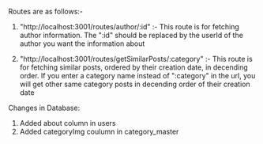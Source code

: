 Routes are as follows:-
1. "http://localhost:3001/routes/author/:id" :- This route is for fetching author information. The ":id" should be replaced by the userId of the author you want the information about

2. "http://localhost:3001/routes/getSimilarPosts/:category" :- This route is for fetching similar posts, ordered by their creation date, in decending order. If you enter a category name instead of ":category" in the url, you will get other same category posts in decending order of their creation date

Changes in Database:

1. Added about column in users
2. Added categoryImg coulumn in category_master
